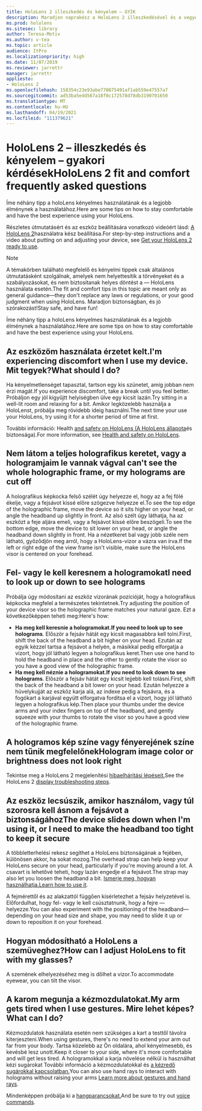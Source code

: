 ```yaml
---
title: HoloLens 2 illeszkedés és kényelem – GYIK
description: Maradjon naprakész a HoloLens 2 illeszkedésével és a vegyes valóságon keresztüli élményekkel kapcsolatos gyakori kérdésekre adott válaszokkal kapcsolatban.
ms.prod: hololens
ms.sitesec: library
author: Teresa-Motiv
ms.author: v-tea
ms.topic: article
audience: ItPro
ms.localizationpriority: high
ms.date: 11/07/2019
ms.reviewer: jarrettr
manager: jarrettr
appliesto:
- HoloLens 2
ms.openlocfilehash: 158354c23e93abe770875491af1ab559e47557a7
ms.sourcegitcommit: ad53ba5edd567a18f0c172578d78db3190701650
ms.translationtype: MT
ms.contentlocale: hu-HU
ms.lasthandoff: 04/19/2021
ms.locfileid: "111379621"
---
```

# <a name="hololens-2-fit-and-comfort-frequently-asked-questions"></a><span data-ttu-id="6bf0b-103">HoloLens 2 – illeszkedés és kényelem – gyakori kérdések</span><span class="sxs-lookup"><span data-stu-id="6bf0b-103">HoloLens 2 fit and comfort frequently asked questions</span></span>

<span data-ttu-id="6bf0b-104">Íme néhány tipp a holoLens kényelmes használatának és a legjobb élménynek a használatához.</span><span class="sxs-lookup"><span data-stu-id="6bf0b-104">Here are some tips on how to stay comfortable and have the best experience using your HoloLens.</span></span>

<span data-ttu-id="6bf0b-105">Részletes útmutatásért és az eszköz beállítására vonatkozó videóért lásd: [A HoloLens 2](hololens2-setup.md)használatra kész beállítása.</span><span class="sxs-lookup"><span data-stu-id="6bf0b-105">For step-by-step instructions and a video about putting on and adjusting your device, see [Get your HoloLens 2 ready to use](hololens2-setup.md).</span></span>

> [!NOTE]
> <span data-ttu-id="6bf0b-106">A témakörben található megfelelő és kényelmi tippek csak általános útmutatásként szolgálnak, amelyek nem helyettesítik a törvényeket és a szabályozásokat, és nem biztosítanak helyes döntést a &mdash; HoloLens használata esetén.</span><span class="sxs-lookup"><span data-stu-id="6bf0b-106">The fit and comfort tips in this topic are meant only as general guidance&mdash;they don't replace any laws or regulations, or your good judgment when using HoloLens.</span></span> <span data-ttu-id="6bf0b-107">Maradjon biztonságban, és jó szórakozást!</span><span class="sxs-lookup"><span data-stu-id="6bf0b-107">Stay safe, and have fun!</span></span>

<span data-ttu-id="6bf0b-108">Íme néhány tipp a holoLens kényelmes használatának és a legjobb élménynek a használatához.</span><span class="sxs-lookup"><span data-stu-id="6bf0b-108">Here are some tips on how to stay comfortable and have the best experience using your HoloLens.</span></span>

## <a name="im-experiencing-discomfort-when-i-use-my-device-what-should-i-do"></a><span data-ttu-id="6bf0b-109">Az eszközöm használata érzetet kelt.</span><span class="sxs-lookup"><span data-stu-id="6bf0b-109">I'm experiencing discomfort when I use my device.</span></span> <span data-ttu-id="6bf0b-110">Mit tegyek?</span><span class="sxs-lookup"><span data-stu-id="6bf0b-110">What should I do?</span></span>

<span data-ttu-id="6bf0b-111">Ha kényelmetlenséget tapasztal, tartson egy kis szünetet, amíg jobban nem érzi magát.</span><span class="sxs-lookup"><span data-stu-id="6bf0b-111">If you experience discomfort, take a break until you feel better.</span></span> <span data-ttu-id="6bf0b-112">Próbáljon egy jól kigyűjtt helyiségben ülve egy kicsit lazán.</span><span class="sxs-lookup"><span data-stu-id="6bf0b-112">Try sitting in a well-lit room and relaxing for a bit.</span></span> <span data-ttu-id="6bf0b-113">Amikor legközelebb használja a HoloLenst, próbálja meg rövidebb ideig használni.</span><span class="sxs-lookup"><span data-stu-id="6bf0b-113">The next time your use your HoloLens, try using it for a shorter period of time at first.</span></span>

<span data-ttu-id="6bf0b-114">További információ: Health [and safety on HoloLens (A HoloLens állapota](https://go.microsoft.com/fwlink/p/?LinkId=746661)és biztonsága).</span><span class="sxs-lookup"><span data-stu-id="6bf0b-114">For more information, see [Health and safety on HoloLens](https://go.microsoft.com/fwlink/p/?LinkId=746661).</span></span>

## <a name="i-cant-see-the-whole-holographic-frame-or-my-holograms-are-cut-off"></a><span data-ttu-id="6bf0b-115">Nem látom a teljes holografikus keretet, vagy a hologramjaim le vannak vágva</span><span class="sxs-lookup"><span data-stu-id="6bf0b-115">I can't see the whole holographic frame, or my holograms are cut off</span></span>

<span data-ttu-id="6bf0b-116">A holografikus képkocka felső szélét úgy helyezze el, hogy az a fej fölé ékelje, vagy a fejsávot kissé előre szögezve helyezze el.</span><span class="sxs-lookup"><span data-stu-id="6bf0b-116">To see the top edge of the holographic frame, move the device so it sits higher on your head, or angle the headband up slightly in front.</span></span> <span data-ttu-id="6bf0b-117">Az alsó szélt úgy láthatja, ha az eszközt a feje aljára emeli, vagy a fejsávot kissé előre beszögeli.</span><span class="sxs-lookup"><span data-stu-id="6bf0b-117">To see the bottom edge, move the device to sit lower on your head, or angle the headband down slightly in front.</span></span> <span data-ttu-id="6bf0b-118">Ha a nézetkeret bal vagy jobb széle nem látható, győződjön meg arról, hogy a HoloLens-vizor a vázra van írva.</span><span class="sxs-lookup"><span data-stu-id="6bf0b-118">If the left or right edge of the view frame isn't visible, make sure the HoloLens visor is centered on your forehead.</span></span>

## <a name="i-need-to-look-up-or-down-to-see-holograms"></a><span data-ttu-id="6bf0b-119">Fel- vagy le kell keresnem a hologramokat</span><span class="sxs-lookup"><span data-stu-id="6bf0b-119">I need to look up or down to see holograms</span></span>

<span data-ttu-id="6bf0b-120">Próbálja úgy módosítani az eszköz vizorának pozícióját, hogy a holografikus képkocka megfelel a természetes tekintetnek.</span><span class="sxs-lookup"><span data-stu-id="6bf0b-120">Try adjusting the position of your device visor so the holographic frame matches your natural gaze.</span></span> <span data-ttu-id="6bf0b-121">Ezt a következőképpen teheti meg:</span><span class="sxs-lookup"><span data-stu-id="6bf0b-121">Here's how:</span></span>

- <span data-ttu-id="6bf0b-122">**Ha meg kell keresnie a hologramokat.**</span><span class="sxs-lookup"><span data-stu-id="6bf0b-122">**If you need to look up to see holograms**.</span></span> <span data-ttu-id="6bf0b-123">Először a fejsáv hátát egy kicsit magasabbra kell tolni.</span><span class="sxs-lookup"><span data-stu-id="6bf0b-123">First, shift the back of the headband a bit higher on your head.</span></span> <span data-ttu-id="6bf0b-124">Ezután az egyik kézzel tartsa a fejsávot a helyén, a másikkal pedig elforgatja a vizort, hogy jól látható legyen a holografikus keret.</span><span class="sxs-lookup"><span data-stu-id="6bf0b-124">Then use one hand to hold the headband in place and the other to gently rotate the visor so you have a good view of the holographic frame.</span></span>
- <span data-ttu-id="6bf0b-125">**Ha meg kell néznie a hologramokat.**</span><span class="sxs-lookup"><span data-stu-id="6bf0b-125">**If you need to look down to see holograms**.</span></span> <span data-ttu-id="6bf0b-126">Először a fejsáv hátát egy kicsit lejjebb kell tolásni.</span><span class="sxs-lookup"><span data-stu-id="6bf0b-126">First, shift the back of the headband a bit lower on your head.</span></span> <span data-ttu-id="6bf0b-127">Ezután helyezze a hüvelykujját az eszköz karja alá, az indexe pedig a fejsávra, és a fogókart a karjával együtt elforgatva fordítsa el a vizort, hogy jól látható legyen a holografikus kép.</span><span class="sxs-lookup"><span data-stu-id="6bf0b-127">Then place your thumbs under the device arms and your index fingers on top of the headband, and gently squeeze with your thumbs to rotate the visor so you have a good view of the holographic frame.</span></span>

## <a name="hologram-image-color-or-brightness-does-not-look-right"></a><span data-ttu-id="6bf0b-128">A hologramos kép színe vagy fényerejének színe nem tűnik megfelelőnek</span><span class="sxs-lookup"><span data-stu-id="6bf0b-128">Hologram image color or brightness does not look right</span></span>

<span data-ttu-id="6bf0b-129">Tekintse meg a HoloLens 2 megjelenítési [hibaelhárítási lépéseit.](hololens2-display.md)</span><span class="sxs-lookup"><span data-stu-id="6bf0b-129">See the HoloLens 2 [display troubleshooting steps](hololens2-display.md).</span></span>

## <a name="the-device-slides-down-when-im-using-it-or-i-need-to-make-the-headband-too-tight-to-keep-it-secure"></a><span data-ttu-id="6bf0b-130">Az eszköz lecsúszik, amikor használom, vagy túl szorosra kell ásnom a fejsávot a biztonságához</span><span class="sxs-lookup"><span data-stu-id="6bf0b-130">The device slides down when I'm using it, or I need to make the headband too tight to keep it secure</span></span>

<span data-ttu-id="6bf0b-131">A többletterhelési rekesz segíthet a HoloLens biztonságának a fejében, különösen akkor, ha sokat mozog.</span><span class="sxs-lookup"><span data-stu-id="6bf0b-131">The overhead strap can help keep your HoloLens secure on your head, particularly if you're moving around a lot.</span></span> <span data-ttu-id="6bf0b-132">A csavart is lehetővé teheti, hogy lazán engedje el a fejsávot.</span><span class="sxs-lookup"><span data-stu-id="6bf0b-132">The strap may also let you loosen the headband a bit.</span></span> <span data-ttu-id="6bf0b-133">[Ismerje meg, hogyan használhatja.](hololens2-setup.md#adjust-fit)</span><span class="sxs-lookup"><span data-stu-id="6bf0b-133">[Learn how to use it](hololens2-setup.md#adjust-fit).</span></span>

<span data-ttu-id="6bf0b-134">A fejmérettől és az alakzattól függően kísérletezhet a fejsáv helyzetével is. Előfordulhat, hogy fel- vagy le kell csúsztatnunk, hogy a fejre &mdash; helyezze.</span><span class="sxs-lookup"><span data-stu-id="6bf0b-134">You can also experiment with the positioning of the headband&mdash;depending on your head size and shape, you may need to slide it up or down to reposition it on your forehead.</span></span>

## <a name="how-can-i-adjust-hololens-to-fit-with-my-glasses"></a><span data-ttu-id="6bf0b-135">Hogyan módosítható a HoloLens a szemüveghez?</span><span class="sxs-lookup"><span data-stu-id="6bf0b-135">How can I adjust HoloLens to fit with my glasses?</span></span>

<span data-ttu-id="6bf0b-136">A szemének elhelyezéséhez meg is dőlhet a vizor.</span><span class="sxs-lookup"><span data-stu-id="6bf0b-136">To accommodate eyewear, you can tilt the visor.</span></span>

## <a name="my-arm-gets-tired-when-i-use-gestures-what-can-i-do"></a><span data-ttu-id="6bf0b-137">A karom megunja a kézmozdulatokat.</span><span class="sxs-lookup"><span data-stu-id="6bf0b-137">My arm gets tired when I use gestures.</span></span> <span data-ttu-id="6bf0b-138">Mire lehet képes?</span><span class="sxs-lookup"><span data-stu-id="6bf0b-138">What can I do?</span></span>

<span data-ttu-id="6bf0b-139">Kézmozdulatok használata esetén nem szükséges a kart a testtől távolra kiterjeszteni.</span><span class="sxs-lookup"><span data-stu-id="6bf0b-139">When using gestures, there's no need to extend your arm out far from your body.</span></span> <span data-ttu-id="6bf0b-140">Tartsa közelebb az Ön oldalára, ahol kényelmesebb, és kevésbé lesz unott.</span><span class="sxs-lookup"><span data-stu-id="6bf0b-140">Keep it closer to your side, where it's more comfortable and will get less tired.</span></span> <span data-ttu-id="6bf0b-141">A hologramokkal a karja növelése nélkül is használhat kézi sugárokat További információ a kézmozdulatokkal és [a kézredő sugárokkal kapcsolatban.](hololens2-basic-usage.md#the-hand-tracking-frame)</span><span class="sxs-lookup"><span data-stu-id="6bf0b-141">You can also use hand rays to interact with holograms without raising your arms [Learn more about gestures and hand rays](hololens2-basic-usage.md#the-hand-tracking-frame).</span></span>

<span data-ttu-id="6bf0b-142">Mindenképpen próbálja ki a [hangparancsokat.](hololens-cortana.md)</span><span class="sxs-lookup"><span data-stu-id="6bf0b-142">And be sure to try out [voice commands](hololens-cortana.md).</span></span>

